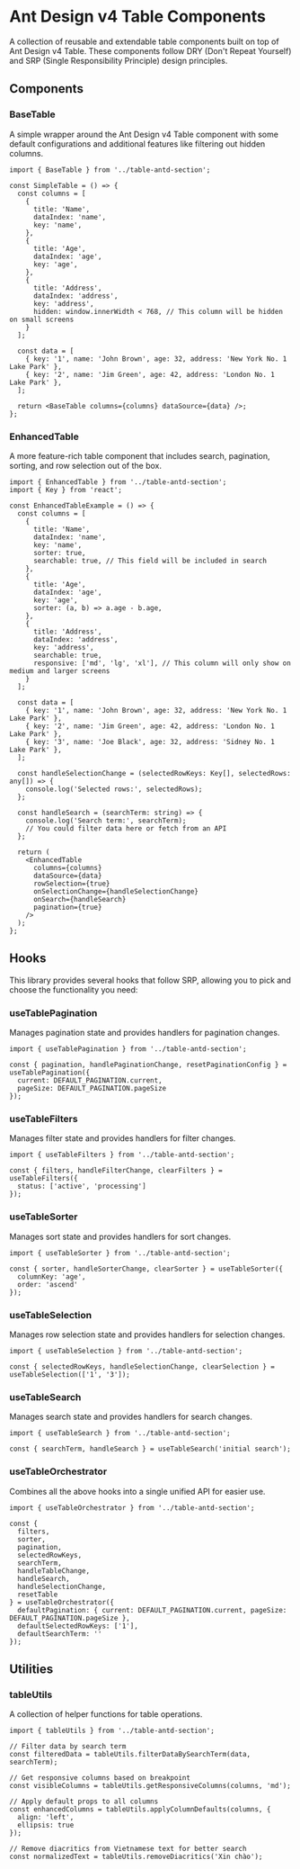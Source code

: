 # Ant Design v4 Table Components

A collection of reusable and extendable table components built on top of Ant Design v4 Table. These components follow DRY (Don't Repeat Yourself) and SRP (Single Responsibility Principle) design principles.

## Components

### BaseTable

A simple wrapper around the Ant Design v4 Table component with some default configurations and additional features like filtering out hidden columns.

```tsx
import { BaseTable } from '../table-antd-section';

const SimpleTable = () => {
  const columns = [
    {
      title: 'Name',
      dataIndex: 'name',
      key: 'name',
    },
    {
      title: 'Age',
      dataIndex: 'age',
      key: 'age',
    },
    {
      title: 'Address',
      dataIndex: 'address',
      key: 'address',
      hidden: window.innerWidth < 768, // This column will be hidden on small screens
    }
  ];

  const data = [
    { key: '1', name: 'John Brown', age: 32, address: 'New York No. 1 Lake Park' },
    { key: '2', name: 'Jim Green', age: 42, address: 'London No. 1 Lake Park' },
  ];

  return <BaseTable columns={columns} dataSource={data} />;
};
```

### EnhancedTable

A more feature-rich table component that includes search, pagination, sorting, and row selection out of the box.

```tsx
import { EnhancedTable } from '../table-antd-section';
import { Key } from 'react';

const EnhancedTableExample = () => {
  const columns = [
    {
      title: 'Name',
      dataIndex: 'name',
      key: 'name',
      sorter: true,
      searchable: true, // This field will be included in search
    },
    {
      title: 'Age',
      dataIndex: 'age',
      key: 'age',
      sorter: (a, b) => a.age - b.age,
    },
    {
      title: 'Address',
      dataIndex: 'address',
      key: 'address',
      searchable: true,
      responsive: ['md', 'lg', 'xl'], // This column will only show on medium and larger screens
    }
  ];

  const data = [
    { key: '1', name: 'John Brown', age: 32, address: 'New York No. 1 Lake Park' },
    { key: '2', name: 'Jim Green', age: 42, address: 'London No. 1 Lake Park' },
    { key: '3', name: 'Joe Black', age: 32, address: 'Sidney No. 1 Lake Park' },
  ];

  const handleSelectionChange = (selectedRowKeys: Key[], selectedRows: any[]) => {
    console.log('Selected rows:', selectedRows);
  };

  const handleSearch = (searchTerm: string) => {
    console.log('Search term:', searchTerm);
    // You could filter data here or fetch from an API
  };

  return (
    <EnhancedTable 
      columns={columns} 
      dataSource={data} 
      rowSelection={true}
      onSelectionChange={handleSelectionChange}
      onSearch={handleSearch}
      pagination={true}
    />
  );
};
```

## Hooks

This library provides several hooks that follow SRP, allowing you to pick and choose the functionality you need:

### useTablePagination

Manages pagination state and provides handlers for pagination changes.

```tsx
import { useTablePagination } from '../table-antd-section';

const { pagination, handlePaginationChange, resetPaginationConfig } = useTablePagination({
  current: DEFAULT_PAGINATION.current,
  pageSize: DEFAULT_PAGINATION.pageSize
});
```

### useTableFilters

Manages filter state and provides handlers for filter changes.

```tsx
import { useTableFilters } from '../table-antd-section';

const { filters, handleFilterChange, clearFilters } = useTableFilters({
  status: ['active', 'processing']
});
```

### useTableSorter

Manages sort state and provides handlers for sort changes.

```tsx
import { useTableSorter } from '../table-antd-section';

const { sorter, handleSorterChange, clearSorter } = useTableSorter({
  columnKey: 'age',
  order: 'ascend'
});
```

### useTableSelection

Manages row selection state and provides handlers for selection changes.

```tsx
import { useTableSelection } from '../table-antd-section';

const { selectedRowKeys, handleSelectionChange, clearSelection } = useTableSelection(['1', '3']);
```

### useTableSearch

Manages search state and provides handlers for search changes.

```tsx
import { useTableSearch } from '../table-antd-section';

const { searchTerm, handleSearch } = useTableSearch('initial search');
```

### useTableOrchestrator

Combines all the above hooks into a single unified API for easier use.

```tsx
import { useTableOrchestrator } from '../table-antd-section';

const {
  filters,
  sorter,
  pagination,
  selectedRowKeys,
  searchTerm,
  handleTableChange,
  handleSearch,
  handleSelectionChange,
  resetTable
} = useTableOrchestrator({
  defaultPagination: { current: DEFAULT_PAGINATION.current, pageSize: DEFAULT_PAGINATION.pageSize },
  defaultSelectedRowKeys: ['1'],
  defaultSearchTerm: ''
});
```

## Utilities

### tableUtils

A collection of helper functions for table operations.

```tsx
import { tableUtils } from '../table-antd-section';

// Filter data by search term
const filteredData = tableUtils.filterDataBySearchTerm(data, searchTerm);

// Get responsive columns based on breakpoint
const visibleColumns = tableUtils.getResponsiveColumns(columns, 'md');

// Apply default props to all columns
const enhancedColumns = tableUtils.applyColumnDefaults(columns, {
  align: 'left',
  ellipsis: true
});

// Remove diacritics from Vietnamese text for better search
const normalizedText = tableUtils.removeDiacritics('Xin chào');
```
